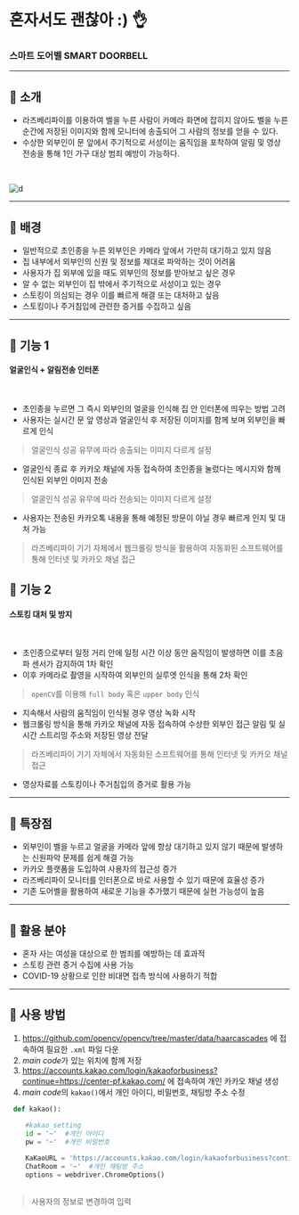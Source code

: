 # 혼자서도 괜찮아 :) :ok_hand:
### 스마트 도어벨  SMART DOORBELL 
___________
## :small_orange_diamond: 소개
* 라즈베리파이를 이용하여 벨을 누른 사람이 카메라 화면에 잡히지 않아도 벨을 누른 순간에 저장된 이미지와 함께 모니터에 송출되어 그 사람의 정보를 얻을 수 있다.
* 수상한 외부인이 문 앞에서 주기적으로 서성이는 움직임을 포착하여 알림 및 영상 전송을 통해 1인 가구 대상 범죄 예방이 가능하다. 
<br/>

![d](https://user-images.githubusercontent.com/86276347/129433629-16825c3c-330d-4261-b961-e45c5d807a9b.png)
_____________
## :small_orange_diamond: 배경
* 일반적으로 초인종을 누른 외부인은 카메라 앞에서 가만히 대기하고 있지 않음
* 집 내부에서 외부인의 신원 및 정보를 제대로 파악하는 것이 어려움
* 사용자가 집 외부에 있을 때도 외부인의 정보를 받아보고 싶은 경우
* 알 수 없는 외부인이 집 밖에서 주기적으로 서성이고 있는 경우 
* 스토킹이 의심되는 경우 이를 빠르게 해결 또는 대처하고 싶음
* 스토킹이나 주거침입에 관련한 증거를 수집하고 싶음
____________________
## :small_blue_diamond: 기능 1 
####  얼굴인식 + 알림전송 인터폰
<br/>

* 초인종을 누르면 그 즉시 외부인의 얼굴을 인식해 집 안 인터폰에 띄우는 방법 고려
* 사용자는 실시간 문 앞 영상과 얼굴인식 후 저장된 이미지를 함께 보며 외부인을 빠르게 인식
>얼굴인식 성공 유무에 따라 송출되는 이미지 다르게 설정
* 얼굴인식 종료 후 카카오 채널에 자동 접속하여 초인종을 눌렀다는 메시지와 함께 인식된 외부인 이미지 전송
>얼굴인식 성공 유무에 따라 전송되는 이미지 다르게 설정
* 사용자는 전송된 카카오톡 내용을 통해 예정된 방문이 아닐 경우 빠르게 인지 및 대처 가능 
>라즈베리파이 기기 자체에서 웹크롤링 방식을 활용하여 자동화된 소프트웨어를 통해 인터넷 및 카카오 채널 접근
## :small_blue_diamond: 기능 2
####  스토킹 대처 및 방지
<br/>

* 초인종으로부터 일정 거리 안에 일정 시간 이상 동안 움직임이 발생하면 이를 초음파 센서가 감지하여 1차 확인
* 이후 카메라로 촬영을 시작하여 외부인의 실루엣 인식을 통해 2차 확인
>```openCV```를 이용해 ```full body``` 혹은 ```upper body``` 인식 
* 지속해서 사람의 움직임이 인식될 경우 영상 녹화 시작
* 웹크롤링 방식을 통해 카카오 채널에 자동 접속하여 수상한 외부인 접근 알림 및 실시간 스트리밍 주소와 저장된 영상 전달  
>라즈베리파이 기기 자체에서 자동화된 소프트웨어를 통해 인터넷 및 카카오 채널 접근
* 영상자료를 스토킹이나 주거침입의 증거로 활용 가능
 _____________
 ## :small_orange_diamond: 특장점
* 외부인이 벨을 누르고 얼굴을 카메라 앞에 항상 대기하고 있지 않기 때문에 발생하는 신원파악 문제를 쉽게 해결 가능
* 카카오 플랫폼을 도입하여 사용자의 접근성 증가
* 라즈베리파이 모니터를 인터폰으로 바로 사용할 수 있기 때문에 효율성 증가
* 기존 도어벨을 활용하여 새로운 기능을 추가했기 때문에 실현 가능성이 높음
_______________
## :small_orange_diamond: 활용 분야
* 혼자 사는 여성을 대상으로 한 범죄를 예방하는 데 효과적
* 스토킹 관련 증거 수집에 사용 가능
* COVID-19 상황으로 인한 비대면 접촉 방식에 사용하기 적합
__________
## :small_orange_diamond: 사용 방법
1. https://github.com/opencv/opencv/tree/master/data/haarcascades
에 접속하여 필요한 ```.xml``` 파일 다운
2. *main code*가 있는 위치에 함께 저장
3. https://accounts.kakao.com/login/kakaoforbusiness?continue=https://center-pf.kakao.com/
에 접속하여 개인 카카오 채널 생성
4. *main code*의 ```kakao()```에서 개인 아이디, 비밀번호, 채팅방 주소 수정
```python
 def kakao():
    
    #kakao_setting
    id = '~'  #개인 아이디
    pw = '~'  #개인 비밀번호

    KaKaoURL = 'https://accounts.kakao.com/login/kakaoforbusiness?continue=https://center-pf.kakao.com/'
    ChatRoom = '~'  #개인 채팅방 주소
    options = webdriver.ChromeOptions()
    
```
>사용자의 정보로 변경하여 입력

